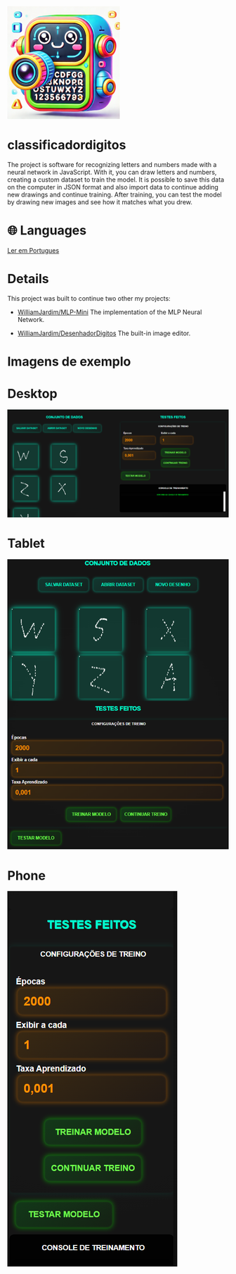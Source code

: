 ![Icone](./imagens/icone-256x256.png)

# classificadordigitos
The project is software for recognizing letters and numbers made with a neural network in JavaScript. With it, you can draw letters and numbers, creating a custom dataset to train the model. It is possible to save this data on the computer in JSON format and also import data to continue adding new drawings and continue training. After training, you can test the model by drawing new images and see how it matches what you drew.

# 🌐 Languages
[Ler em Portugues](./README.md)

# Details
This project was built to continue two other my projects:

 - [WilliamJardim/MLP-Mini](https://github.com/WilliamJardim/MLP-mini) 
 The implementation of the MLP Neural Network.

 - [WilliamJardim/DesenhadorDigitos](https://github.com/WilliamJardim/desenhadordigitos)
 The built-in image editor.

# Imagens de exemplo
# Desktop
![Desktop](./imagens/demo-desktop.png)

# Tablet
![Tablet](./imagens/demo-tablet.png)

# Phone
![Phone](./imagens/demo-phone.png)
